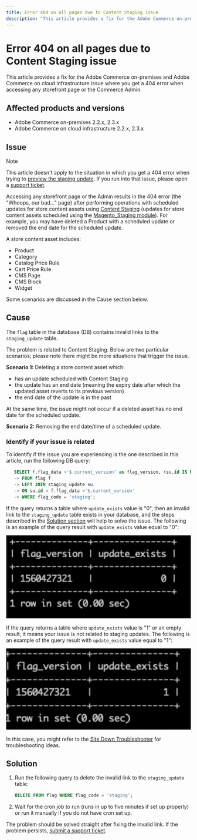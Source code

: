 ```yaml
---
title: Error 404 on all pages due to Content Staging issue
description: "This article provides a fix for the Adobe Commerce on-premises and Adobe Commerce on cloud infrastructure issue where you get a 404 error when accessing any storefront page or the Commerce Admin."
---
```


# Error 404 on all pages due to Content Staging issue

This article provides a fix for the Adobe Commerce on-premises and Adobe Commerce on cloud infrastructure issue where you get a 404 error when accessing any storefront page or the Commerce Admin.

## Affected products and versions

* Adobe Commerce on-premises 2.2.x, 2.3.x
* Adobe Commerce on cloud infrastructure 2.2.x, 2.3.x

## Issue

>[!NOTE]
>
>This article doesn't apply to the situation in which you get a 404 error when trying to [preview the staging update](https://docs.magento.com/user-guide/cms/content-staging-scheduled-update.html#preview-the-scheduled-change). If you run into that issue, please open a [support ticket](https://support.magento.com/hc/en-us/articles/360000913794#submit-ticket).

Accessing any storefront page or the Admin results in the 404 error (the "Whoops, our bad..." page) after performing operations with scheduled updates for store content assets using [Content Staging](http://docs.magento.com/m2/ee/user_guide/cms/content-staging.html) (updates for store content assets scheduled using the [Magento\_Staging module](http://devdocs.magento.com/guides/v2.2/mrg/ee/Staging.html)). For example, you may have deleted a Product with a scheduled update or removed the end date for the scheduled update.

A store content asset includes:

* Product
* Category
* Catalog Price Rule
* Cart Price Rule
* CMS Page
* CMS Block
* Widget

Some scenarios are discussed in the Cause section below.

## Cause

The `flag` table in the database (DB) contains invalid links to the `staging_update` table.

The problem is related to Content Staging. Below are two particular scenarios; please note there might be more situations that trigger the issue.

 **Scenario 1:** Deleting a store content asset which:

* has an update scheduled with Content Staging
* the update has an end date (meaning the expiry date after which the updated asset reverts to its previous version)
* the end date of the update is in the past

At the same time, the issue might not occur if a deleted asset has no end date for the scheduled update.

 **Scenario 2:** Removing the end date/time of a scheduled update.

### Identify if your issue is related

To identify if the issue you are experiencing is the one described in this article, run the following DB query:

```sql
   SELECT f.flag_data >'$.current_version' as flag_version, (su.id IS NOT NULL) as update_exists
   -> FROM flag f
   -> LEFT JOIN staging_update su
   -> ON su.id = f.flag_data >'$.current_version'
   -> WHERE flag_code = 'staging';
```

If the query returns a table where `update_exists` value is "0", then an invalid link to the `staging_update` table exists in your database, and the steps described in the [Solution section](#solution) will help to solve the issue. The following is an example of the query result with `update_exists` value equal to "0":

![update_exists_0.png](assets/update_exists_0.png)

If the query returns a table where `update_exists` value is "1" or an empty result, it means your issue is not related to staging updates. The following is an example of the query result with `update_exists` value equal to "1":

![updates_exist_1.png](assets/updates_exist_1.png)

In this case, you might refer to the [Site Down Troubleshooter](https://support.magento.com/hc/en-us/articles/360029351531) for troubleshooting ideas.

## Solution

1. Run the following query to delete the invalid link to the `staging_update` table:

   ```sql
   DELETE FROM flag WHERE flag_code = 'staging';
   ```

1. Wait for the cron job to run (runs in up to five minutes if set up properly) or run it manually if you do not have cron set up.

The problem should be solved straight after fixing the invalid link. If the problem persists, [submit a support ticket](https://support.magento.com/hc/en-us/articles/360000913794#submit-ticket). 

